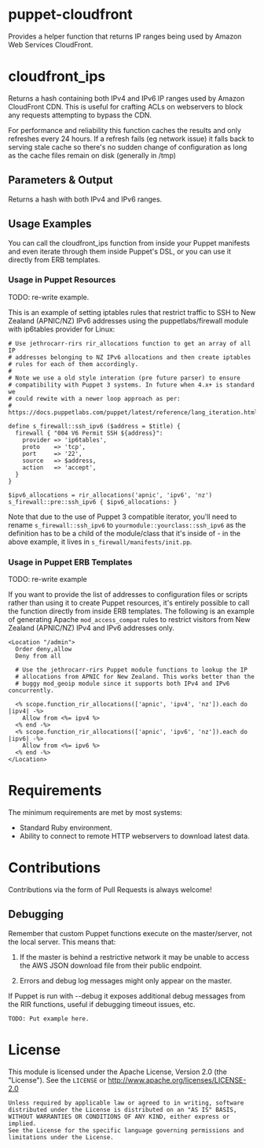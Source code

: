 # puppet-cloudfront

Provides a helper function that returns IP ranges being used by Amazon Web
Services CloudFront.


# cloudfront_ips

Returns a hash containing both IPv4 and IPv6 IP ranges used by Amazon CloudFront
CDN. This is useful for crafting ACLs on webservers to block any requests
attempting to bypass the CDN.

For performance and reliability this function caches the results and only
refreshes every 24 hours. If a refresh fails (eg network issue) it falls back to
serving stale cache so there's no sudden change of configuration as long as the
cache files remain on disk (generally in /tmp)

## Parameters & Output

Returns a hash with both IPv4 and IPv6 ranges.


## Usage Examples

You can call the cloudfront_ips function from inside your Puppet manifests and
even iterate through them inside Puppet's DSL, or you can use it directly from
ERB templates.


### Usage in Puppet Resources

TODO: re-write example.

This is an example of setting iptables rules that restrict traffic to SSH to
New Zealand (APNIC/NZ) IPv6 addresses using the puppetlabs/firewall module
with ip6tables provider for Linux:

    # Use jethrocarr-rirs rir_allocations function to get an array of all IP
    # addresses belonging to NZ IPv6 allocations and then create iptables
    # rules for each of them accordingly.
    #
    # Note we use a old style interation (pre future parser) to ensure
    # compatibility with Puppet 3 systems. In future when 4.x+ is standard we
    # could rewite with a newer loop approach as per:
    # https://docs.puppetlabs.com/puppet/latest/reference/lang_iteration.html

    define s_firewall::ssh_ipv6 ($address = $title) {
      firewall { "004 V6 Permit SSH ${address}":
        provider => 'ip6tables',
        proto    => 'tcp',
        port     => '22',
        source   => $address,
        action   => 'accept',
      }  
    }

    $ipv6_allocations = rir_allocations('apnic', 'ipv6', 'nz')
    s_firewall::pre::ssh_ipv6 { $ipv6_allocations: }

Note that due to the use of Puppet 3 compatible iterator, you'll need to rename
`s_firewall::ssh_ipv6` to `yourmodule::yourclass::ssh_ipv6` as the
definition has to be a child of the module/class that it's inside of - in the
above example, it lives in `s_firewall/manifests/init.pp`.




### Usage in Puppet ERB Templates

TODO: re-write example

If you want to provide the list of addresses to configuration files or scripts
rather than using it to create Puppet resources, it's entirely possible to call
the function directly from inside ERB templates. The following is an example of
generating Apache `mod_access_compat` rules to restrict visitors from
New Zealand (APNIC/NZ) IPv4 and IPv6 addresses only.

    <Location "/admin">
      Order deny,allow
      Deny from all

      # Use the jethrocarr-rirs Puppet module functions to lookup the IP
      # allocations from APNIC for New Zealand. This works better than the
      # buggy mod_geoip module since it supports both IPv4 and IPv6 concurrently.

      <% scope.function_rir_allocations(['apnic', 'ipv4', 'nz']).each do |ipv4| -%>
        Allow from <%= ipv4 %>
      <% end -%>
      <% scope.function_rir_allocations(['apnic', 'ipv6', 'nz']).each do |ipv6| -%>
        Allow from <%= ipv6 %>
      <% end -%>
    </Location>



# Requirements

The minimum requirements are met by most systems:
* Standard Ruby environment.
* Ability to connect to remote HTTP webservers to download latest data.


# Contributions

Contributions via the form of Pull Requests is always welcome!


## Debugging

Remember that custom Puppet functions execute on the master/server, not the
local server. This means that:

1. If the master is behind a restrictive network it may be unable to access the
   AWS JSON download file from their public endpoint.

2. Errors and debug log messages might only appear on the master.

If Puppet is run with --debug it exposes additional debug messages from the RIR
functions, useful if debugging timeout issues, etc.

    TODO: Put example here.


# License

This module is licensed under the Apache License, Version 2.0 (the "License").
See the `LICENSE` or http://www.apache.org/licenses/LICENSE-2.0

    Unless required by applicable law or agreed to in writing, software
    distributed under the License is distributed on an "AS IS" BASIS,
    WITHOUT WARRANTIES OR CONDITIONS OF ANY KIND, either express or implied.
    See the License for the specific language governing permissions and
    limitations under the License.
